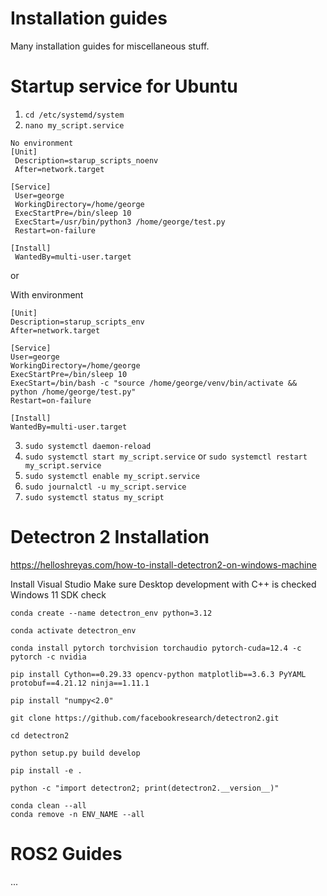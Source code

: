 # Installation guides

Many installation guides for miscellaneous stuff.


# Startup service for Ubuntu

1. ` cd /etc/systemd/system `
2. ` nano my_script.service `

```
No environment
[Unit]
 Description=starup_scripts_noenv
 After=network.target

[Service]
 User=george
 WorkingDirectory=/home/george
 ExecStartPre=/bin/sleep 10
 ExecStart=/usr/bin/python3 /home/george/test.py
 Restart=on-failure

[Install]
 WantedBy=multi-user.target
```

or 

With environment

```
[Unit]
Description=starup_scripts_env
After=network.target

[Service]
User=george
WorkingDirectory=/home/george
ExecStartPre=/bin/sleep 10
ExecStart=/bin/bash -c "source /home/george/venv/bin/activate && python /home/george/test.py"
Restart=on-failure

[Install]
WantedBy=multi-user.target
```

3. ` sudo systemctl daemon-reload `
4. ` sudo systemctl start my_script.service ` or ` sudo systemctl restart my_script.service `
5. ` sudo systemctl enable my_script.service `
6. ` sudo journalctl -u my_script.service `
7. ` sudo systemctl status my_script `

# Detectron 2 Installation

https://helloshreyas.com/how-to-install-detectron2-on-windows-machine

Install Visual Studio
Make sure Desktop development with C++ is checked
Windows 11 SDK check

```
conda create --name detectron_env python=3.12

conda activate detectron_env

conda install pytorch torchvision torchaudio pytorch-cuda=12.4 -c pytorch -c nvidia

pip install Cython==0.29.33 opencv-python matplotlib==3.6.3 PyYAML protobuf==4.21.12 ninja==1.11.1

pip install "numpy<2.0"

git clone https://github.com/facebookresearch/detectron2.git

cd detectron2

python setup.py build develop

pip install -e .

python -c "import detectron2; print(detectron2.__version__)"
```

```
conda clean --all
conda remove -n ENV_NAME --all
```

# ROS2 Guides

...